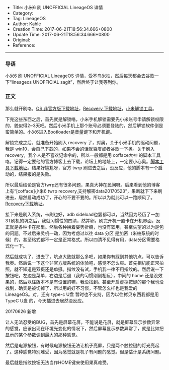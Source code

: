 - Title: 小米6 刷 UNOFFICIAL LineageOS 详情
- Category:
- Tag: LineageOS
- Author: Kahle
- Creation Time: 2017-06-21T18:56:34.666+0800
- Update Time: 2017-06-21T18:56:34.666+0800
- Original:
- Reference:

---


### 导语

小米6 刷 UNOFFICIAL LineageOS 详情，受不鸟米柚，然后每天都会去谷歌一下“lineageos UNOFFICIAL sagit”，然后终于让我等到你。


### 正文

那么就开刷咯，[OS 非官方版下载地址](https://www.androidfilehost.com/?fid=817550096634780660)，[Recovery 下载地址](https://twrp.me/devices/xiaomimi6.html)，[小米解锁工具](http://www.miui.com/unlock/index.html)。

下完这些东西之后，首先就是解锁咯，小米手机解锁需要先小米账号申请解锁权限的，貌似得2~3天吧。然后小米手机上那个账号必须要登陆的，然后解锁软件倒是蛮简单的。小米6进入Bootloader是音量键下和开机键。

解锁完成之后，就准备开始刷入 recovery 了，对奥，关于小米手机的驱动问题，我是 win10，会自己下载的，如果不会的话就百度或者谷歌一下奥。关于刷入 recovery，我个人是不喜欢记命令的，所以一般都是用 cofface大神 的脚本工具咯，记得一定要他的官方博客上去下载，论坛上的地址上，一定要小心奥。[脚本工具下载地址](https://blog.cofface.com/archives/2365.html)。结果好尴尬呀，官方 twrp 刷进去之后，没反应，他的脚本有一个启动的，结果报的是失败。

所以最后结论是官方twrp还有很多问题，果真大神在民间呀。后来看到他的博客上有“[cofface]小米6 twrp recovery,支持解密data20170523”，果断就下下来刷进去，居然启动成功了，开心的不要不要的。所以以为就此可以一路顺风了。[Recovery下载地址](https://blog.cofface.com/archives/2461.html)。

接下来是刷入系统，卡刷也好，adb sideload也罢都可以，当然因为经历了一加3T刷机的坑之后，我就习惯性的四清，然并卵。刷完开机一直卡在开机界面，反正就是各种卡在那里。然后各种换着姿势折腾，也没有软用，甚至失望的以为是包的问题。不过后来灵机一动，因为考虑过以往 data 分区 是加密（米柚系统的时候）的，甚至格式都不一定是正常格式。所以四清不见得有用，data分区需要格式化一下。

然后就成功了，进去了，坑点大致就那么多吧，如果你有踩到其他坑点，可以告诉我奥。然后说一下这个非官方版系统的体验吧，感觉不怎么爽。首先相机能正常拍照，就不知道是双摄还是单摄。指纹没有试，手机我一律不用指纹的。然后说一下按钮吧，左边是菜单，右边是后退（我的习惯刚刚相反），中间的 home 还是没效果的，然后以往版本不是有设置的嘛，我没找到。甚至开启虚拟按键的那个我也没找到，确实是被切掉了，所以用的好不习惯，不管怎么样也是我爱的 LineageOS。对，还有 type-c U盘 暂时也不支持，因为以往拷贝东西我都是用 TypeC U盘 的，今天插进去居然没反应。

20170626 新增

让人无法忍受的BUG，首先是屏幕花屏，不能说是花屏，就是屏幕显示参数异常的感觉，应该出现在环境光变化的情况下，然后屏幕显示参数异常了，就是比如把显示的某个参数调到最大的那种感觉。

然后是电源按钮，有时候电源按钮无法让机子亮屏，只是两个触控键的灯光亮起了。这种感觉特别难受，因为感觉就是机子有问题的感觉。但是估计是系统问题。

最后就是指纹按钮无法当作HOME键来使用果真难受。


